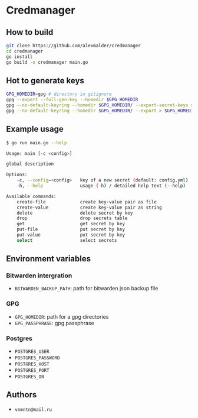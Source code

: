 # Credmanager

## How to build

```bash
git clone https://github.com/alexmalder/credmanager
cd credmanager
go install
go build -o credmanager main.go
```

## Hot to generate keys

```bash
GPG_HOMEDIR=gpg # directory in gitignore
gpg --expert --full-gen-key --homedir $GPG_HOMEDIR
gpg --no-default-keyring --homedir $GPG_HOMEDIR/ --export-secret-keys > $GPG_HOMEDIR/secring.gpg
gpg --no-default-keyring --homedir $GPG_HOMEDIR/ --export > $GPG_HOMEDIR/pubring.gpg
```

## Example usage

```bash
$ go run main.go --help

Usage: main [-c <config>]

global description

Options:
    -c, --config=<config>   key of a new secret (default: config.yml)
    -h, --help              usage (-h) / detailed help text (--help)

Available commands:
    create-file             create key-value pair as file
    create-value            create key-value pair as string
    delete                  delete secret by key
    drop                    drop secrets table
    get                     get secret by key
    put-file                put secret by key
    put-value               put secret by key
    select                  select secrets
```

## Environment variables

### Bitwarden intergration

- `BITWARDEN_BACKUP_PATH`: path for bitwarden json backup file

### GPG

- `GPG_HOMEDIR`: path for a gpg directories
- `GPG_PASSPHRASE`: gpg passphrase

### Postgres

- `POSTGRES_USER`
- `POSTGRES_PASSWORD`
- `POSTGRES_HOST`
- `POSTGRES_PORT`
- `POSTGRES_DB`


## Authors

- `vnmntn@mail.ru`
